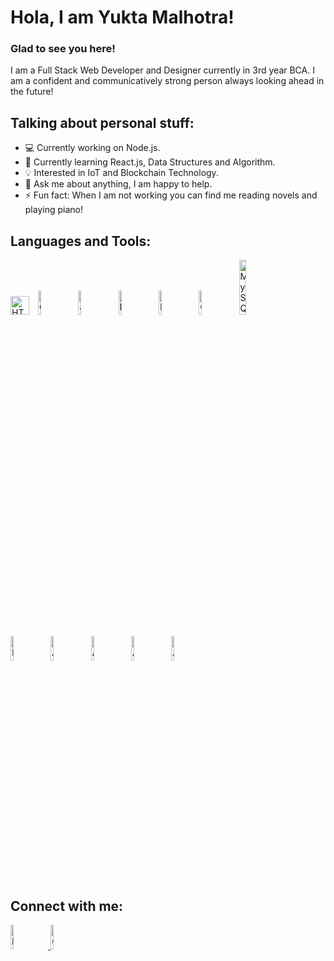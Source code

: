 <h1> Hola, I am Yukta Malhotra! </h1>

<h3> Glad to see you here! </h3>

I am a Full Stack Web Developer and Designer currently in 3rd year BCA. I am a confident and communicatively strong person always looking ahead in the future!

<h2> Talking about personal stuff: </h2>

- 💻 Currently working on Node.js.
- 📖 Currently learning React.js, Data Structures and Algorithm.
- 💡 Interested in IoT and Blockchain Technology.
- 💬 Ask me about anything, I am happy to help.
- ⚡ Fun fact: When I am not working you can find me reading novels and playing piano!

<h2> Languages and Tools: </h2>

<style>
    img{
        padding-right: 10px;
    }
</style>

<img src = "Logos/html.png" alt = "HTML" height = "30px">
<img src = "Logos/css.png" alt = "CSS" height = "10%">
<img src = "Logos/js.png" alt = "JavaScript" height = "10%">
<img src = "Logos/nodejs.png" alt = "NodeJs" height = "10%">
<img src = "Logos/reactjs.png" alt = "ReactJs" height = "10%">
<img src = "Logos/cpp.png" alt = "C++" height = "10%">
<img src = "Logos/mysql.png" alt = "MySQL" height = "15%">
<br> <br>
<img src = "Logos/azure.png" alt = "Microsoft Azure" height = "10%">
<img src = "Logos/ai.png" alt = "Adobe Illustrator" height = "10%">
<img src = "Logos/id.png" alt = "Adobe InDesign" height = "10%">
<img src = "Logos/ps.png" alt = "Adobe Photoshop" height = "10%">
<img src = "Logos/xd.png" alt = "Adobe XD" height = "10%">

<h2> Connect with me: </h2>

<a href = "https://www.linkedin.com/in/yukta-malhotra-3740ab222/" target = "_blank"> <img src = "Logos/linkedin.png" alt = "Linkedin Profile" height = "10%"> </a>
<a href = "mailto:yukta.51202.malhotra@gmail.com"> <img src = "Logos/gmail.png" alt = "Gmail" height = "10%"> </a>